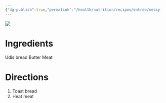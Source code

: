 ```yaml
---
{"dg-publish":true,"permalink":"/health/nutrition/recipes/entree/messy-millers/","tags":["cookmate"],"created":"","updated":""}
---
```



![](https://d3u8pti8i6gm88.cloudfront.net/medias/img/recipes/44450_Messy_Millers_rRHzHNi.png)

# Ingredients

Udis bread
Butter
Meat

# Directions

1) Toast bread
2) Heat meat